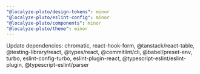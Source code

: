 ```yaml
---
"@localyze-pluto/design-tokens": minor
"@localyze-pluto/eslint-config": minor
"@localyze-pluto/components": minor
"@localyze-pluto/theme": minor
---
```


Update dependencies: chromatic, react-hook-form, @tanstack/react-table, @testing-library/react, @types/react, @commitlint/cli, @babel/preset-env, turbo, eslint-config-turbo, eslint-plugin-react, @typescript-eslint/eslint-plugin, @typescript-eslint/parser
